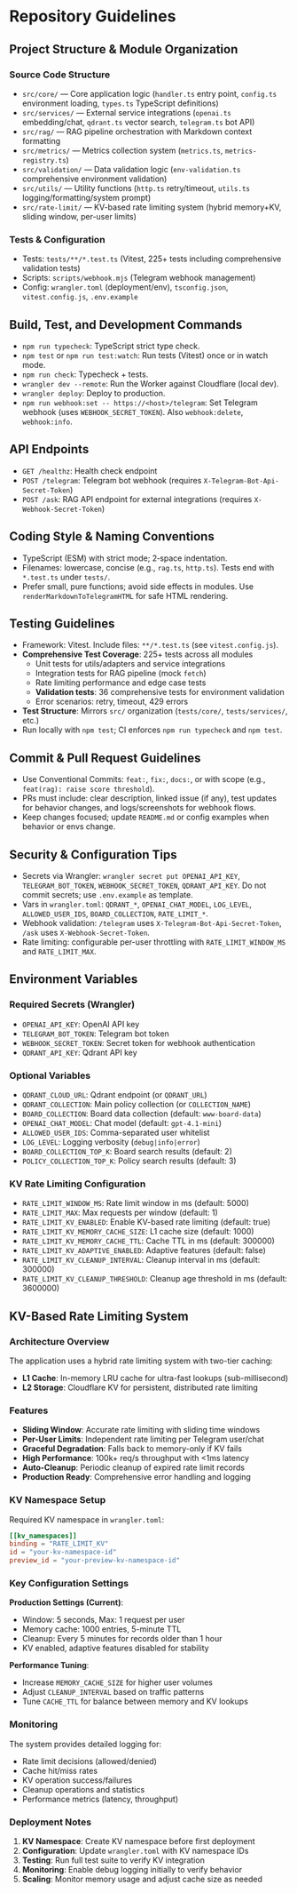 # Repository Guidelines

## Project Structure & Module Organization

### Source Code Structure
- `src/core/` — Core application logic (`handler.ts` entry point, `config.ts` environment loading, `types.ts` TypeScript definitions)
- `src/services/` — External service integrations (`openai.ts` embedding/chat, `qdrant.ts` vector search, `telegram.ts` bot API)
- `src/rag/` — RAG pipeline orchestration with Markdown context formatting
- `src/metrics/` — Metrics collection system (`metrics.ts`, `metrics-registry.ts`)
- `src/validation/` — Data validation logic (`env-validation.ts` comprehensive environment validation)
- `src/utils/` — Utility functions (`http.ts` retry/timeout, `utils.ts` logging/formatting/system prompt)
- `src/rate-limit/` — KV-based rate limiting system (hybrid memory+KV, sliding window, per-user limits)

### Tests & Configuration
- Tests: `tests/**/*.test.ts` (Vitest, 225+ tests including comprehensive validation tests)
- Scripts: `scripts/webhook.mjs` (Telegram webhook management)
- Config: `wrangler.toml` (deployment/env), `tsconfig.json`, `vitest.config.js`, `.env.example`

## Build, Test, and Development Commands

- `npm run typecheck`: TypeScript strict type check.
- `npm test` or `npm run test:watch`: Run tests (Vitest) once or in watch mode.
- `npm run check`: Typecheck + tests.
- `wrangler dev --remote`: Run the Worker against Cloudflare (local dev).
- `wrangler deploy`: Deploy to production.
- `npm run webhook:set -- https://<host>/telegram`: Set Telegram webhook (uses `WEBHOOK_SECRET_TOKEN`). Also `webhook:delete`, `webhook:info`.

## API Endpoints

- `GET /healthz`: Health check endpoint
- `POST /telegram`: Telegram bot webhook (requires `X-Telegram-Bot-Api-Secret-Token`)
- `POST /ask`: RAG API endpoint for external integrations (requires `X-Webhook-Secret-Token`)

## Coding Style & Naming Conventions

- TypeScript (ESM) with strict mode; 2‑space indentation.
- Filenames: lowercase, concise (e.g., `rag.ts`, `http.ts`). Tests end with `*.test.ts` under `tests/`.
- Prefer small, pure functions; avoid side effects in modules. Use `renderMarkdownToTelegramHTML` for safe HTML rendering.

## Testing Guidelines

- Framework: Vitest. Include files: `**/*.test.ts` (see `vitest.config.js`).
- **Comprehensive Test Coverage**: 225+ tests across all modules
  - Unit tests for utils/adapters and service integrations
  - Integration tests for RAG pipeline (mock `fetch`)
  - Rate limiting performance and edge case tests
  - **Validation tests**: 36 comprehensive tests for environment validation
  - Error scenarios: retry, timeout, 429 errors
- **Test Structure**: Mirrors `src/` organization (`tests/core/`, `tests/services/`, etc.)
- Run locally with `npm test`; CI enforces `npm run typecheck` and `npm test`.

## Commit & Pull Request Guidelines

- Use Conventional Commits: `feat:`, `fix:`, `docs:`, or with scope (e.g., `feat(rag): raise score threshold`).
- PRs must include: clear description, linked issue (if any), test updates for behavior changes, and logs/screenshots for webhook flows.
- Keep changes focused; update `README.md` or config examples when behavior or envs change.

## Security & Configuration Tips

- Secrets via Wrangler: `wrangler secret put OPENAI_API_KEY`, `TELEGRAM_BOT_TOKEN`, `WEBHOOK_SECRET_TOKEN`, `QDRANT_API_KEY`. Do not commit secrets; use `.env.example` as template.
- Vars in `wrangler.toml`: `QDRANT_*`, `OPENAI_CHAT_MODEL`, `LOG_LEVEL`, `ALLOWED_USER_IDS`, `BOARD_COLLECTION`, `RATE_LIMIT_*`.
- Webhook validation: `/telegram` uses `X-Telegram-Bot-Api-Secret-Token`, `/ask` uses `X-Webhook-Secret-Token`.
- Rate limiting: configurable per-user throttling with `RATE_LIMIT_WINDOW_MS` and `RATE_LIMIT_MAX`.

## Environment Variables

### Required Secrets (Wrangler)

- `OPENAI_API_KEY`: OpenAI API key
- `TELEGRAM_BOT_TOKEN`: Telegram bot token
- `WEBHOOK_SECRET_TOKEN`: Secret token for webhook authentication
- `QDRANT_API_KEY`: Qdrant API key

### Optional Variables

- `QDRANT_CLOUD_URL`: Qdrant endpoint (or `QDRANT_URL`)
- `QDRANT_COLLECTION`: Main policy collection (or `COLLECTION_NAME`)
- `BOARD_COLLECTION`: Board data collection (default: `www-board-data`)
- `OPENAI_CHAT_MODEL`: Chat model (default: `gpt-4.1-mini`)
- `ALLOWED_USER_IDS`: Comma-separated user whitelist
- `LOG_LEVEL`: Logging verbosity (`debug|info|error`)
- `BOARD_COLLECTION_TOP_K`: Board search results (default: 2)
- `POLICY_COLLECTION_TOP_K`: Policy search results (default: 3)

### KV Rate Limiting Configuration

- `RATE_LIMIT_WINDOW_MS`: Rate limit window in ms (default: 5000)
- `RATE_LIMIT_MAX`: Max requests per window (default: 1)
- `RATE_LIMIT_KV_ENABLED`: Enable KV-based rate limiting (default: true)
- `RATE_LIMIT_KV_MEMORY_CACHE_SIZE`: L1 cache size (default: 1000)
- `RATE_LIMIT_KV_MEMORY_CACHE_TTL`: Cache TTL in ms (default: 300000)
- `RATE_LIMIT_KV_ADAPTIVE_ENABLED`: Adaptive features (default: false)
- `RATE_LIMIT_KV_CLEANUP_INTERVAL`: Cleanup interval in ms (default: 300000)
- `RATE_LIMIT_KV_CLEANUP_THRESHOLD`: Cleanup age threshold in ms (default: 3600000)

## KV-Based Rate Limiting System

### Architecture Overview

The application uses a hybrid rate limiting system with two-tier caching:
- **L1 Cache**: In-memory LRU cache for ultra-fast lookups (sub-millisecond)
- **L2 Storage**: Cloudflare KV for persistent, distributed rate limiting

### Features

- **Sliding Window**: Accurate rate limiting with sliding time windows
- **Per-User Limits**: Independent rate limiting per Telegram user/chat
- **Graceful Degradation**: Falls back to memory-only if KV fails
- **High Performance**: 100k+ req/s throughput with <1ms latency
- **Auto-Cleanup**: Periodic cleanup of expired rate limit records
- **Production Ready**: Comprehensive error handling and logging

### KV Namespace Setup

Required KV namespace in `wrangler.toml`:
```toml
[[kv_namespaces]]
binding = "RATE_LIMIT_KV"
id = "your-kv-namespace-id"
preview_id = "your-preview-kv-namespace-id"
```

### Key Configuration Settings

**Production Settings (Current)**:
- Window: 5 seconds, Max: 1 request per user
- Memory cache: 1000 entries, 5-minute TTL
- Cleanup: Every 5 minutes for records older than 1 hour
- KV enabled, adaptive features disabled for stability

**Performance Tuning**:
- Increase `MEMORY_CACHE_SIZE` for higher user volumes
- Adjust `CLEANUP_INTERVAL` based on traffic patterns  
- Tune `CACHE_TTL` for balance between memory and KV lookups

### Monitoring

The system provides detailed logging for:
- Rate limit decisions (allowed/denied)
- Cache hit/miss rates
- KV operation success/failures
- Cleanup operations and statistics
- Performance metrics (latency, throughput)

### Deployment Notes

1. **KV Namespace**: Create KV namespace before first deployment
2. **Configuration**: Update `wrangler.toml` with KV namespace IDs
3. **Testing**: Run full test suite to verify KV integration
4. **Monitoring**: Enable debug logging initially to verify behavior
5. **Scaling**: Monitor memory usage and adjust cache size as needed
